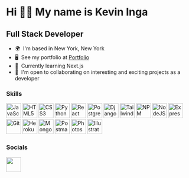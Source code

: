 Hi 👋🏼 My name is Kevin Inga
===============================

Full Stack Developer
-------------------------------

*   🌍  I'm based in New York, New York
*   🖥️  See my portfolio at <a target="_blank" rel="noreferrer" href='http://kevininga.netlify.app'>Portfolio</a>
*   🧠  Currently learning Next.js
*   🤝  I'm open to collaborating on interesting and exciting projects as a developer
  

### Skills


<p align="left">
<a href="https://developer.mozilla.org/en-US/docs/Web/JavaScript" target="_blank" rel="noreferrer"><img src="https://cdn.worldvectorlogo.com/logos/logo-javascript.svg" width="40" height="40" alt="JavaScript" /></a>
<a href="https://developer.mozilla.org/en-US/docs/Glossary/HTML5" target="_blank" rel="noreferrer"><img src="https://cdn.worldvectorlogo.com/logos/html-1.svg" width="40" height="40" alt="HTML5" /></a>
<a href="https://www.w3.org/TR/CSS/#css" target="_blank" rel="noreferrer"><img src="https://cdn.worldvectorlogo.com/logos/css-3.svg" width="40" height="40" alt="CSS3" /></a>
<a href="https://developer.mozilla.org/en-US/docs/Glossary/Python" target="_blank" rel="noreferrer"><img src="https://cdn.worldvectorlogo.com/logos/python-5.svg" width="40" height="40" alt="Python" /></a>
<a href="https://reactjs.org/" target="_blank" rel="noreferrer"><img src="https://cdn.worldvectorlogo.com/logos/react-1.svg" width="40" height="40" alt="React" /></a>
<a href="https://www.postgresql.org/" target="_blank" rel="noreferrer"><img src="https://cdn.worldvectorlogo.com/logos/postgresql.svg" width="40" height="40" alt="PostgreSQL" /></a>
<a href="https://www.djangoproject.com/" target="_blank" rel="noreferrer"><img src="https://cdn.worldvectorlogo.com/logos/django.svg" width="40" height="40" alt="Django" /></a>
<a href="https://tailwindcss.com/" target="_blank" rel="noreferrer"><img src="https://cdn.worldvectorlogo.com/logos/tailwind-css-2.svg" width="40" height="40" alt="TailwindCSS" /></a>
<a href="https://www.npmjs.com/" target="_blank" rel="noreferrer"><img src="https://cdn.worldvectorlogo.com/logos/npm-square-red-1.svg" width="40" height="40" alt="NPM" /></a>
<a href="https://nodejs.org/en/" target="_blank" rel="noreferrer"><img src="https://cdn.worldvectorlogo.com/logos/nodejs-icon.svg" width="40" height="40" alt="NodeJS" /></a>
<a href="https://expressjs.com/" target="_blank" rel="noreferrer"><img src="https://www.guayerd.com/wp-content/uploads/2021/04/expressjs-logo.svg" width="40" height="40" alt="Express" /></a>
<a href="https://git-scm.com/doc" target="_blank" rel="noreferrer"><img src="https://cdn.worldvectorlogo.com/logos/git-icon.svg" width="40" height="40" alt="Git" /></a>
<a href="https://devcenter.heroku.com/" target="_blank" rel="noreferrer"><img src="https://cdn.worldvectorlogo.com/logos/heroku-4.svg" width="40" height="40" alt="Heroku" /></a>
<a href="https://www.mongodb.com/" target="_blank" rel="noreferrer"><img src="https://cdn.worldvectorlogo.com/logos/mongodb-icon-1.svg" width="40" height="40" alt="MongoDB" /></a>
<a href="https://www.postman.com/" target="_blank" rel="noreferrer"><img src="https://cdn.worldvectorlogo.com/logos/postman.svg" width="40" height="40" alt="Postman" /></a>
<a href="https://www.adobe.com/products/photoshop.html" target="_blank" rel="noreferrer"><img src="https://cdn.worldvectorlogo.com/logos/adobe-photoshop-2.svg" width="40" height="40" alt="Photoshop" /></a>
<a href="https://www.adobe.com/products/illustrator.html" target="_blank" rel="noreferrer"><img src="https://cdn.worldvectorlogo.com/logos/adobe-illustrator-cc-icon.svg" width="40" height="40" alt="Illustrator" /></a>

</p>

### Socials

<p align="left"> <a href="https://www.linkedin.com/in/kevininga" target="_blank" rel="noreferrer"><img src="https://raw.githubusercontent.com/danielcranney/readme-generator/main/public/icons/socials/linkedin.svg" width="40" height="40" /></a> </p>
